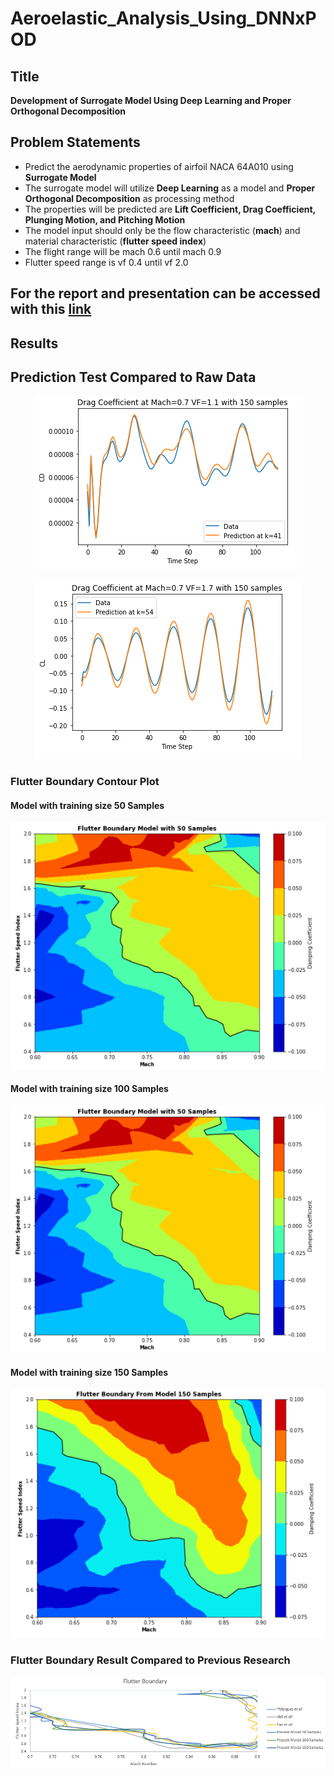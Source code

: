 # Aeroelastic_Analysis_Using_DNNxPOD
## Title
**Development of Surrogate Model Using Deep Learning and Proper Orthogonal Decomposition**
## Problem Statements
- Predict the aerodynamic properties of airfoil NACA 64A010 using **Surrogate Model**
- The surrogate model will utilize **Deep Learning** as a model and **Proper Orthogonal Decomposition** as processing method
- The properties will be predicted are **Lift Coefficient, Drag Coefficient, Plunging Motion, and Pitching Motion**
- The model input should only be the flow characteristic (**mach**) and material characteristic (**flutter speed index**)
- The flight range will be mach 0.6 until mach 0.9
- Flutter speed range is vf 0.4 until vf 2.0

## For the report and presentation can be accessed with this [link](https://drive.google.com/drive/folders/1zJuHXgfFVUvrg6ptpNstRcuq0sfXN0bq?usp=share_link)

## Results
## Prediction Test Compared to Raw Data
<p align="center">
  <img src="https://github.com/KukuhIksanMusyahada/Aeroelastic_Analysis_Using_DNNxPOD/blob/main/Test1Drag150.png">
</p>
<p align="center">
  <img src="https://github.com/KukuhIksanMusyahada/Aeroelastic_Analysis_Using_DNNxPOD/blob/main/Test1Lift150.png">
</p>

### Flutter Boundary Contour Plot
#### Model with training size 50 Samples
<p align="center">
  <img src="https://github.com/KukuhIksanMusyahada/Aeroelastic_Analysis_Using_DNNxPOD/blob/main/flutter_boundary_50samples.png">
</p>

#### Model with training size 100 Samples
<p align="center">
  <img src="https://github.com/KukuhIksanMusyahada/Aeroelastic_Analysis_Using_DNNxPOD/blob/main/flutter_boundary_50samples.png">
  </p>

#### Model with training size 150 Samples
<p align="center">
  <img src="https://github.com/KukuhIksanMusyahada/Aeroelastic_Analysis_Using_DNNxPOD/blob/main/flutter_boundary_150samples.png">
  </p>
  
### Flutter Boundary Result Compared to Previous Research
<p align="center">
  <img src="https://github.com/KukuhIksanMusyahada/Aeroelastic_Analysis_Using_DNNxPOD/blob/main/flutter_boundary_compared1.png">
</p>

